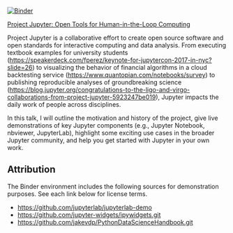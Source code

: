 [![Binder](https://mybinder.org/badge.svg)](https://mybinder.org/v2/gh/parente/ncsu2018/master)

[Project Jupyter: Open Tools for Human-in-the-Loop Computing](https://www.lib.ncsu.edu/events/open-tools-for-human-in-the-loop-computing)

Project Jupyter is a collaborative effort to create open source software and open standards for interactive computing and data analysis. From executing textbook examples for university students (https://speakerdeck.com/fperez/keynote-for-jupytercon-2017-in-nyc?slide=26) to visualizing the behavior of financial algorithms in a cloud backtesting service (https://www.quantopian.com/notebooks/survey) to publishing reproducible analyses of groundbreaking science (https://blog.jupyter.org/congratulations-to-the-ligo-and-virgo-collaborations-from-project-jupyter-5923247be019), Jupyter impacts the daily work of people across disciplines.

In this talk, I will outline the motivation and history of the project, give live demonstrations of key Jupyter components (e.g., Jupyter Notebook, nbviewer, JupyterLab), highlight some exciting use cases in the broader Jupyter community, and help you get started with Jupyter in your own work.

## Attribution

The Binder environment includes the following sources for demonstration purposes. See each link below for license terms.

* https://github.com/jupyterlab/jupyterlab-demo
* https://github.com/jupyter-widgets/ipywidgets.git
* https://github.com/jakevdp/PythonDataScienceHandbook.git